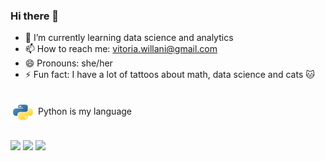 ### Hi there 👋

- 🌱 I’m currently learning data science and analytics
- 📫 How to reach me: vitoria.willani@gmail.com
- 😄 Pronouns: she/her
- ⚡ Fun fact: I have a lot of tattoos about math, data science and cats 🐱 


<div style="display: inline_block"><br>
  <img align="center" alt="Rafa-Python" height="30" width="40" src="https://raw.githubusercontent.com/devicons/devicon/master/icons/python/python-original.svg">
   Python is my language
  
</div>
  
  ##
 
<div> 
 
  <a href="https://instagram.com/vitoriawillani" target="_blank"><img src="https://img.shields.io/badge/-Instagram-%23E4405F?style=for-the-badge&logo=instagram&logoColor=white" target="_blank"></a>
  <a href = "mailto:vitoria.willani@gmail.com"><img src="https://img.shields.io/badge/-Gmail-%23333?style=for-the-badge&logo=gmail&logoColor=white" target="_blank"></a>
  <a href="https://www.linkedin.com/in/vit%C3%B3ria-willani-43a174225/" target="_blank"><img src="https://img.shields.io/badge/-LinkedIn-%230077B5?style=for-the-badge&logo=linkedin&logoColor=white" target="_blank"></a> 
  
</div>
